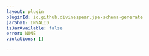 ```yaml
---
layout: plugin
pluginId: io.github.divinespear.jpa-schema-generate
jarSha1: INVALID
isJarAvailable: false
error: NONE
violations: []

---
```

